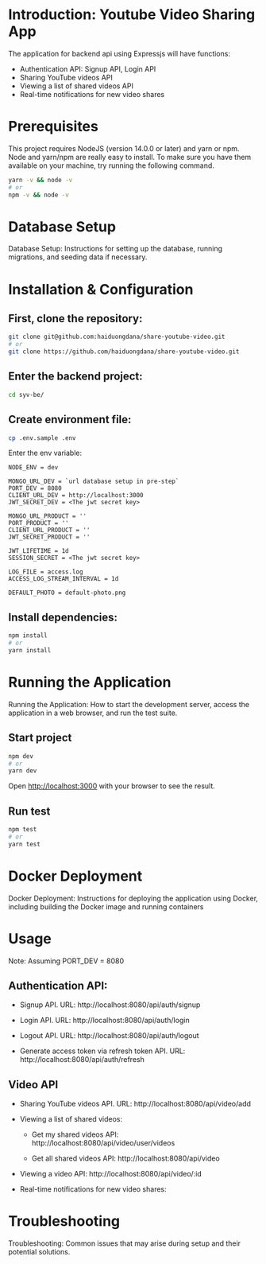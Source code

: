 # Introduction: Youtube Video Sharing App
The application for backend api using Expressjs will have functions:
- Authentication API: Signup API, Login API
- Sharing YouTube videos API
- Viewing a list of shared videos API
- Real-time notifications for new video shares


# Prerequisites

This project requires NodeJS (version 14.0.0 or later) and yarn or npm. Node and yarn/npm are really easy to install. To make sure you have them available on your machine, try running the following command.
```bash
yarn -v && node -v
# or
npm -v && node -v
```

# Database Setup
Database Setup: Instructions for setting up the database, running migrations, and seeding data if necessary.

# Installation & Configuration 
## First, clone the repository:

```bash
git clone git@github.com:haiduongdana/share-youtube-video.git
# or
git clone https://github.com/haiduongdana/share-youtube-video.git
```

## Enter the backend project:
```bash
cd syv-be/
```

## Create environment file:
```bash
cp .env.sample .env
```

Enter the env variable:
```
NODE_ENV = dev

MONGO_URL_DEV = `url database setup in pre-step`
PORT_DEV = 8080
CLIENT_URL_DEV = http://localhost:3000
JWT_SECRET_DEV = <The jwt secret key>

MONGO_URL_PRODUCT = ''
PORT_PRODUCT = ''
CLIENT_URL_PRODUCT = ''
JWT_SECRET_PRODUCT = ''

JWT_LIFETIME = 1d
SESSION_SECRET = <The jwt secret key>

LOG_FILE = access.log
ACCESS_LOG_STREAM_INTERVAL = 1d

DEFAULT_PHOTO = default-photo.png

```


## Install dependencies:
```bash
npm install
# or
yarn install
```


# Running the Application
Running the Application: How to start the development server, access the application in a web browser, and run the test suite.
## Start project
```bash
npm dev
# or
yarn dev
```

Open [http://localhost:3000](http://localhost:3000) with your browser to see the result.


## Run test
```bash
npm test
# or
yarn test
```

# Docker Deployment
Docker Deployment: Instructions for deploying the application using Docker, including building the Docker image and running containers 


# Usage
Note: Assuming PORT_DEV = 8080
## Authentication API:
- Signup API. URL: http://localhost:8080/api/auth/signup

- Login API. URL: http://localhost:8080/api/auth/login

- Logout API. URL: http://localhost:8080/api/auth/logout

- Generate access token via refresh token API. URL: http://localhost:8080/api/auth/refresh


## Video API
- Sharing YouTube videos API. URL: http://localhost:8080/api/video/add

- Viewing a list of shared videos: 
    + Get my shared videos API: http://localhost:8080/api/video/user/videos

    + Get all shared videos API: http://localhost:8080/api/video

- Viewing a video API: http://localhost:8080/api/video/:id

- Real-time notifications for new video shares: 


# Troubleshooting
Troubleshooting: Common issues that may arise during setup and their potential solutions.
